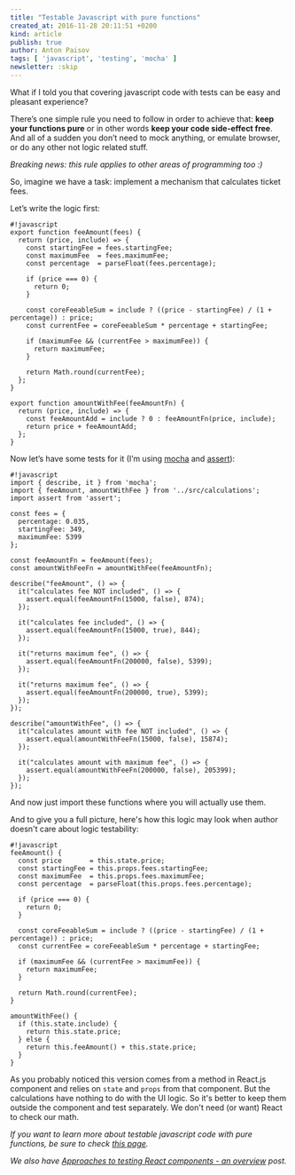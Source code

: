 ```yaml
---
title: "Testable Javascript with pure functions"
created_at: 2016-11-28 20:11:51 +0200
kind: article
publish: true
author: Anton Paisov
tags: [ 'javascript', 'testing', 'mocha' ]
newsletter: :skip
---
```


What if I told you that covering javascript code with tests can be easy and pleasant experience?

There’s one simple rule you need to follow in order to achieve that: **keep your functions pure** or in other words **keep your code side-effect free**.
And all of a sudden you don’t need to mock anything, or emulate browser, or do any other not logic related stuff.

<!-- more -->

_Breaking news: this rule applies to other areas of programming too :)_


So, imagine we have a task: implement a mechanism that calculates ticket fees.

Let’s write the logic first:

```
#!javascript
export function feeAmount(fees) {
  return (price, include) => {
    const startingFee = fees.startingFee;
    const maximumFee  = fees.maximumFee;
    const percentage  = parseFloat(fees.percentage);

    if (price === 0) {
      return 0;
    }

    const coreFeeableSum = include ? ((price - startingFee) / (1 + percentage)) : price;
    const currentFee = coreFeeableSum * percentage + startingFee;

    if (maximumFee && (currentFee > maximumFee)) {
      return maximumFee;
    }

    return Math.round(currentFee);
  };
}

export function amountWithFee(feeAmountFn) {
  return (price, include) => {
    const feeAmountAdd = include ? 0 : feeAmountFn(price, include);
    return price + feeAmountAdd;
  };
}
```

Now let’s have some tests for it (I’m using [mocha](https://www.npmjs.com/package/mocha) and [assert](https://www.npmjs.com/package/assert)):

```
#!javascript
import { describe, it } from 'mocha';
import { feeAmount, amountWithFee } from '../src/calculations';
import assert from 'assert';

const fees = {
  percentage: 0.035,
  startingFee: 349,
  maximumFee: 5399
};

const feeAmountFn = feeAmount(fees);
const amountWithFeeFn = amountWithFee(feeAmountFn);

describe("feeAmount", () => {
  it("calculates fee NOT included", () => {
    assert.equal(feeAmountFn(15000, false), 874);
  });

  it("calculates fee included", () => {
    assert.equal(feeAmountFn(15000, true), 844);
  });

  it("returns maximum fee", () => {
    assert.equal(feeAmountFn(200000, false), 5399);
  });

  it("returns maximum fee", () => {
    assert.equal(feeAmountFn(200000, true), 5399);
  });
});

describe("amountWithFee", () => {
  it("calculates amount with fee NOT included", () => {
    assert.equal(amountWithFeeFn(15000, false), 15874);
  });

  it("calculates amount with maximum fee", () => {
    assert.equal(amountWithFeeFn(200000, false), 205399);
  });
});
```

And now just import these functions where you will actually use them.

And to give you a full picture, here's how this logic may look when author doesn't care about logic testability:

```
#!javascript
feeAmount() {
  const price       = this.state.price;
  const startingFee = this.props.fees.startingFee;
  const maximumFee  = this.props.fees.maximumFee;
  const percentage  = parseFloat(this.props.fees.percentage);

  if (price === 0) {
    return 0;
  }

  const coreFeeableSum = include ? ((price - startingFee) / (1 + percentage)) : price;
  const currentFee = coreFeeableSum * percentage + startingFee;

  if (maximumFee && (currentFee > maximumFee)) {
    return maximumFee;
  }

  return Math.round(currentFee);
}

amountWithFee() {
  if (this.state.include) {
    return this.state.price;
  } else {
    return this.feeAmount() + this.state.price;
  }
}
```

As you probably noticed this version comes from a method in React.js component
and relies on `state` and `props` from that component. But the calculations
have nothing to do with the UI logic. So it's better to keep them outside
the component and test separately. We don't need (or want) React to check our
math.

_If you want to learn more about testable javascript code with pure functions, be sure to check [this page](http://redux.js.org/docs/recipes/WritingTests.html)._

_We also have [Approaches to testing React components - an overview](http://reactkungfu.com/2015/07/approaches-to-testing-react-components-an-overview/) post._
